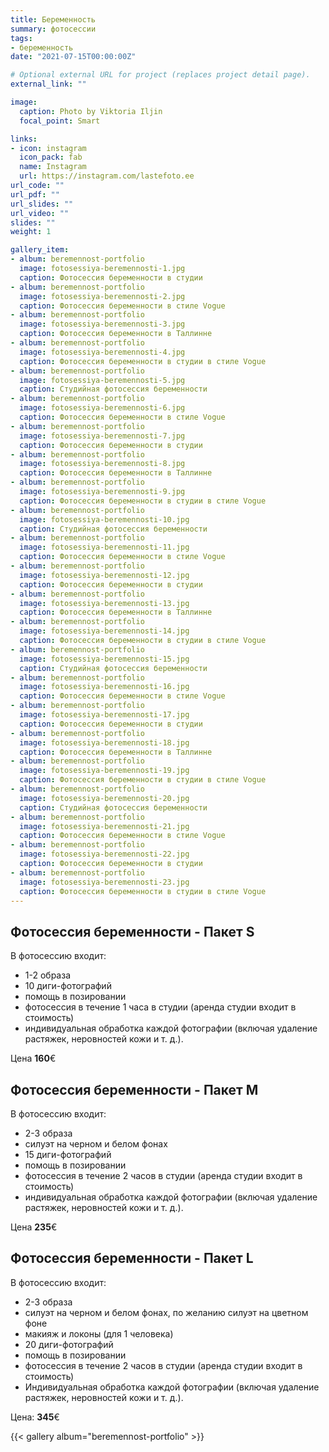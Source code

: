```yaml
---
title: Беременность 
summary: фотосессии
tags:
- беременность
date: "2021-07-15T00:00:00Z"

# Optional external URL for project (replaces project detail page).
external_link: ""

image:
  caption: Photo by Viktoria Iljin
  focal_point: Smart

links:
- icon: instagram
  icon_pack: fab
  name: Instagram 
  url: https://instagram.com/lastefoto.ee
url_code: ""
url_pdf: ""
url_slides: ""
url_video: ""
slides: ""
weight: 1

gallery_item:
- album: beremennost-portfolio
  image: fotosessiya-beremennosti-1.jpg
  caption: Фотосессия беременности в студии 
- album: beremennost-portfolio
  image: fotosessiya-beremennosti-2.jpg
  caption: Фотосессия беременности в стиле Vogue
- album: beremennost-portfolio
  image: fotosessiya-beremennosti-3.jpg
  caption: Фотосессия беременности в Таллинне
- album: beremennost-portfolio
  image: fotosessiya-beremennosti-4.jpg
  caption: Фотосессия беременности в студии в стиле Vogue
- album: beremennost-portfolio
  image: fotosessiya-beremennosti-5.jpg
  caption: Студийная фотосессия беременности
- album: beremennost-portfolio
  image: fotosessiya-beremennosti-6.jpg
  caption: Фотосессия беременности в стиле Vogue
- album: beremennost-portfolio
  image: fotosessiya-beremennosti-7.jpg
  caption: Фотосессия беременности в студии
- album: beremennost-portfolio
  image: fotosessiya-beremennosti-8.jpg
  caption: Фотосессия беременности в Таллинне
- album: beremennost-portfolio
  image: fotosessiya-beremennosti-9.jpg
  caption: Фотосессия беременности в студии в стиле Vogue
- album: beremennost-portfolio
  image: fotosessiya-beremennosti-10.jpg
  caption: Студийная фотосессия беременности
- album: beremennost-portfolio
  image: fotosessiya-beremennosti-11.jpg
  caption: Фотосессия беременности в стиле Vogue
- album: beremennost-portfolio
  image: fotosessiya-beremennosti-12.jpg
  caption: Фотосессия беременности в студии
- album: beremennost-portfolio
  image: fotosessiya-beremennosti-13.jpg
  caption: Фотосессия беременности в Таллинне
- album: beremennost-portfolio
  image: fotosessiya-beremennosti-14.jpg
  caption: Фотосессия беременности в студии в стиле Vogue
- album: beremennost-portfolio
  image: fotosessiya-beremennosti-15.jpg
  caption: Студийная фотосессия беременности
- album: beremennost-portfolio
  image: fotosessiya-beremennosti-16.jpg
  caption: Фотосессия беременности в стиле Vogue
- album: beremennost-portfolio
  image: fotosessiya-beremennosti-17.jpg
  caption: Фотосессия беременности в студии
- album: beremennost-portfolio
  image: fotosessiya-beremennosti-18.jpg
  caption: Фотосессия беременности в Таллинне
- album: beremennost-portfolio
  image: fotosessiya-beremennosti-19.jpg
  caption: Фотосессия беременности в студии в стиле Vogue
- album: beremennost-portfolio
  image: fotosessiya-beremennosti-20.jpg
  caption: Студийная фотосессия беременности
- album: beremennost-portfolio
  image: fotosessiya-beremennosti-21.jpg
  caption: Фотосессия беременности в стиле Vogue  
- album: beremennost-portfolio
  image: fotosessiya-beremennosti-22.jpg
  caption: Фотосессия беременности в студии 
- album: beremennost-portfolio
  image: fotosessiya-beremennosti-23.jpg
  caption: Фотосессия беременности в студии в стиле Vogue 
---
```

## Фотосессия беременности - Пакет S

В фотосессию входит:
* 1-2 образа 
* 10 диги-фотографий 
* помощь в позировании
* фотосессия в течение 1 часа в студии (аренда студии входит в стоимость) 
* индивидуальная обработка каждой фотографии (включая удаление растяжек, неровностей кожи и т. д.).

Цена **160**€

## Фотосессия беременности - Пакет M

В фотосессию входит:
* 2-3 образа 
* силуэт на черном и белом фонах
* 15 диги-фотографий 
* помощь в позировании
* фотосессия в течение 2 часов в студии (аренда студии входит в стоимость) 
* индивидуальная обработка каждой фотографии (включая удаление растяжек, неровностей кожи и т. д.).

Цена **235**€

## Фотосессия беременности - Пакет L

В фотосессию входит:
* 2-3 образа 
* силуэт на черном и белом фонах, по желанию силуэт на цветном фоне
* макияж и локоны (для 1 человека)
* 20 диги-фотографий
* помощь в позировании
* фотосессия в течение 2 часов в студии (аренда студии входит в стоимость) 
* Индивидуальная обработка каждой фотографии (включая удаление растяжек, неровностей кожи и т. д.).

Цена: **345**€

{{< gallery album="beremennost-portfolio" >}}